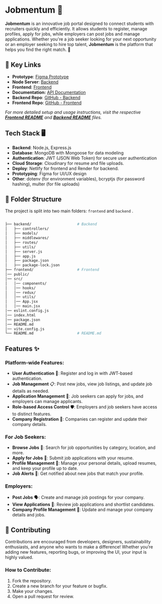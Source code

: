 # Jobmentum 🚀

**Jobmentum** is an innovative job portal designed to connect students with recruiters quickly and efficiently. It allows students to register, manage profiles, apply for jobs, while employers can post jobs and manage applications. Whether you're a job seeker looking for your next opportunity or an employer seeking to hire top talent, **Jobmentum** is the platform that helps you find the right match. 🌟

## **🔗 Key Links**

* **Prototype**: [Figma Prototype](https://www.figma.com/design/rCJvmrMjiTtu9J3uqajM6z/Untitled?node-id=0-1&t=MmPrtzaCHJlxW7zw-1)
* **Node Server**: [Backend](https://jobmentum.onrender.com)
* **Frontend**: [Frontend](https://jomentum.netlify.app)
* **Documentation:** [API Documentation](https://documenter.getpostman.com/view/39189648/2sAYX9kzJW)
* **Backend Repo**: [GitHub - Backend](https://github.com/Priyasha-Yadav/Job-Portal/tree/main/backend)
* **Frontend Repo**: [GitHub - Frontend](https://github.com/Priyasha-Yadav/Job-Portal/tree/main/frontend)  

_For more detailed setup and usage instructions, visit the respective **[Frontend README](https://github.com/Priyasha-Yadav/Job-Portal/tree/main/frontend/README.md)** and **[Backend README](https://github.com/Priyasha-Yadav/Job-Portal/tree/main/backend/README.md)** files._

## Tech Stack 🖥️

* **Backend**: Node.js, Express.js
* **Database**: MongoDB with Mongoose for data modeling
* **Authentication**: JWT (JSON Web Token) for secure user authentication
* **Cloud Storage**: Cloudinary for resume and file uploads.
* **Deploy**: Netlify for frontend and Render for backend.
* **Prototyping**: Figma for UI/UX design
* **Other**: dotenv (for environment variables), bcryptjs (for password hashing), multer (for file uploads)

## **📂 Folder Structure**

The project is split into two main folders: `frontend` and `backend` .

```bash

├── backend/                     # Backend  
│   ├── controllers/
│   ├── models/
│   ├── middlewares/
│   ├── routes/
│   ├── utils/         
│   ├── server.js
│   ├── app.js
│   ├── package.json
│   ├── package-lock.json
├── frontend/                    # Frontend    
│── public/             
│── src/
│   │── components/     
│   │── hooks/          
│   │── redux/          
│   │── utils/          
│   │── App.jsx         
│   │── main.jsx        
│── eslint.config.js    
│── index.html          
│── package.json        
│── README.md           
│── vite.config.js      
└── README.md                    # README.md 
```

## Features ✨


### Platform-wide Features:

* **User Authentication** 🔑: Register and log in with JWT-based authentication.
* **Job Management** 📋: Post new jobs, view job listings, and update job details as needed.
* **Application Management** 📝: Job seekers can apply for jobs, and employers can manage applicants.
* **Role-based Access Control** 🛡️: Employers and job seekers have access to distinct features.
* **Company Registration** 🏢: Companies can register and update their company details.

### For Job Seekers:

* **Browse Jobs** 🧳: Search for job opportunities by category, location, and more.
* **Apply for Jobs** 📝: Submit job applications with your resume.
* **Profile Management** 👤: Manage your personal details, upload resumes, and keep your profile up to date.
* **Job Alerts** 🔔: Get notified about new jobs that match your profile.

### Employers:

* **Post Jobs** 🗣️: Create and manage job postings for your company.
* **View Applications** 📑: Review job applications and shortlist candidates.
* **Company Profile Management** 🏢: Update and manage your company details and jobs.

## **🎯 Contributing**

Contributions are encouraged from developers, designers, sustainability enthusiasts, and anyone who wants to make a difference! Whether you’re adding new features, reporting bugs, or improving the UI, your input is highly valued.

### How to Contribute:

1. Fork the repository.
2. Create a new branch for your feature or bugfix.
3. Make your changes.
4. Open a pull request for review.

